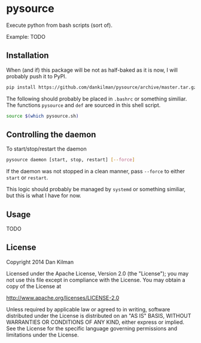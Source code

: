 pysource
===

Execute python from bash scripts (sort of).

Example:
TODO


Installation
---

When (and if) this package will be not as half-baked as it is now, I will probably push it to PyPI.
```bash
pip install https://github.com/dankilman/pysource/archive/master.tar.gz
```

The following should probably be placed in `.bashrc` or something similiar.
The functions `pysource` and `def` are sourced in this shell script.
```bash
source $(which pysource.sh)
```

Controlling the daemon
---

To start/stop/restart the daemon
```bash
pysource daemon [start, stop, restart] [--force]
```

If the daemon was not stopped in a clean manner, pass `--force` to either `start` or `restart`.

This logic should probably be managed by `systemd` or something similiar, but this is what I have for now.


Usage
---
TODO


License
---
Copyright 2014 Dan Kilman

Licensed under the Apache License, Version 2.0 (the "License");
you may not use this file except in compliance with the License.
You may obtain a copy of the License at

http://www.apache.org/licenses/LICENSE-2.0

Unless required by applicable law or agreed to in writing, software
distributed under the License is distributed on an "AS IS" BASIS,
WITHOUT WARRANTIES OR CONDITIONS OF ANY KIND, either express or implied.
See the License for the specific language governing permissions and
limitations under the License.

